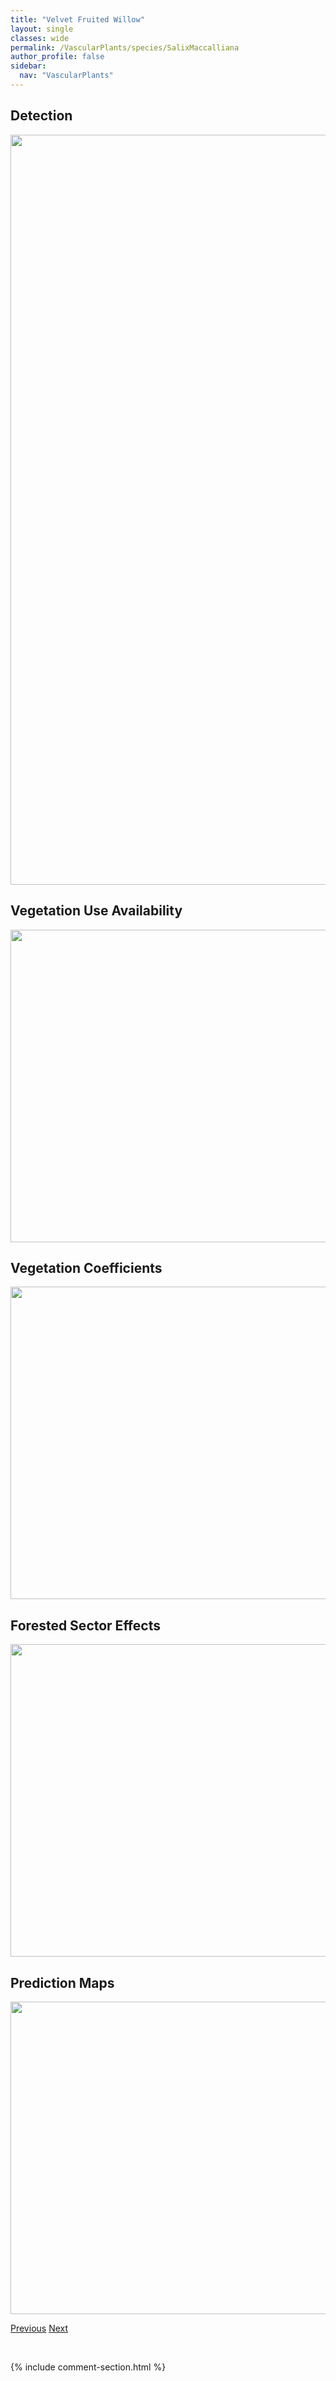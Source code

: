 ```yaml
---
title: "Velvet Fruited Willow"
layout: single
classes: wide
permalink: /VascularPlants/species/SalixMaccalliana
author_profile: false
sidebar:
  nav: "VascularPlants"
---
```


<h2>Detection</h2>

<a href="https://drive.google.com/uc?export=view&id=1gDfFrVJozGDbz4GGetys4Gf_j59OyPVD">
<img src="https://drive.google.com/uc?export=view&id=1gDfFrVJozGDbz4GGetys4Gf_j59OyPVD" height = "1200" width = "800">
</a>


<h2>Vegetation Use Availability</h2>

<a href="https://drive.google.com/uc?export=view&id=14_d6xTJJy7UrjXc_ku37-SpeZfbsW_rW">
<img src="https://drive.google.com/uc?export=view&id=14_d6xTJJy7UrjXc_ku37-SpeZfbsW_rW" height = "500" width = "1000">
</a>


<h2>Vegetation Coefficients</h2>

<a href="https://drive.google.com/uc?export=view&id=15ia3UZQkNfTbrmuUxEoxsyirdRZZEcBs">
<img src="https://drive.google.com/uc?export=view&id=15ia3UZQkNfTbrmuUxEoxsyirdRZZEcBs" height = "500" width = "1000">
</a>


<h2>Forested Sector Effects</h2>

<a href="https://drive.google.com/uc?export=view&id=1JrYUHF7Hdez9axSkxQcPwf7BHS7XavRw">
<img src="https://drive.google.com/uc?export=view&id=1JrYUHF7Hdez9axSkxQcPwf7BHS7XavRw" height = "500" width = "1000">
</a>


<h2>Prediction Maps</h2>

<a href="https://drive.google.com/uc?export=view&id=1Ic5i3bLDBVKm2ww6BihFQ4eNveoDjPUc">
<img src="https://drive.google.com/uc?export=view&id=1Ic5i3bLDBVKm2ww6BihFQ4eNveoDjPUc" height = "500" width = "1000">
</a>


<a href="/DevelopmentWebsite/VascularPlants/species/SalixLasiandra" class="pagination--pager" title="Shining Willow">Previous</a> <a href="/DevelopmentWebsite/VascularPlants/species/SalixMeyeriana" class="pagination--pager" title="Salix meyeriana">Next</a>

<p>&nbsp;</p>

{% include comment-section.html %}
